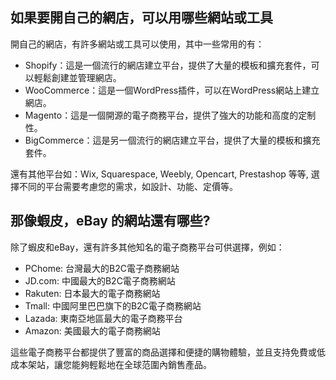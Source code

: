 ## 如果要開自己的網店，可以用哪些網站或工具

開自己的網店，有許多網站或工具可以使用，其中一些常用的有：

* Shopify：這是一個流行的網店建立平台，提供了大量的模板和擴充套件，可以輕鬆創建並管理網店。
* WooCommerce：這是一個WordPress插件，可以在WordPress網站上建立網店。
* Magento：這是一個開源的電子商務平台，提供了強大的功能和高度的定制性。
* BigCommerce：這是另一個流行的網店建立平台，提供了大量的模板和擴充套件。

還有其他平台如：Wix, Squarespace, Weebly, Opencart, Prestashop 等等, 選擇不同的平台需要考慮您的需求，如設計、功能、定價等。


## 那像蝦皮，eBay 的網站還有哪些?

除了蝦皮和eBay，還有許多其他知名的電子商務平台可供選擇，例如：

* PChome: 台灣最大的B2C電子商務網站
* JD.com: 中國最大的B2C電子商務網站
* Rakuten: 日本最大的電子商務網站
* Tmall: 中國阿里巴巴旗下的B2C電子商務網站
* Lazada: 東南亞地區最大的電子商務平台
* Amazon: 美國最大的電子商務網站

這些電子商務平台都提供了豐富的商品選擇和便捷的購物體驗，並且支持免費或低成本架站，讓您能夠輕鬆地在全球范圍內銷售產品。
